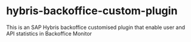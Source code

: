# hybris-backoffice-custom-plugin
This is an SAP Hybris backoffice customised plugin that enable user and API statistics in Backoffice Monitor
